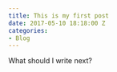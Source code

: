 ```yaml
---
title: This is my first post
date: 2017-05-10 18:18:00 Z
categories:
- Blog
---
```


What should I write next?
